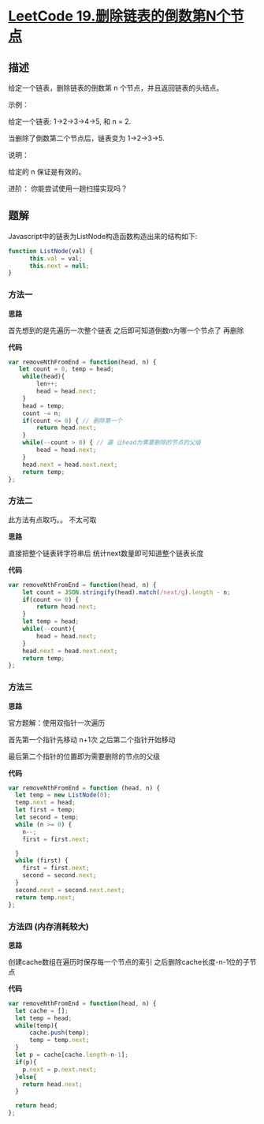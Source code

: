 # [LeetCode 19.删除链表的倒数第N个节点](https://leetcode-cn.com/problems/remove-nth-node-from-end-of-list/)
## 描述

给定一个链表，删除链表的倒数第 n 个节点，并且返回链表的头结点。

示例：

给定一个链表: 1->2->3->4->5, 和 n = 2.

当删除了倒数第二个节点后，链表变为 1->2->3->5.

说明：

给定的 n 保证是有效的。

进阶： 你能尝试使用一趟扫描实现吗？

## 题解
Javascript中的链表为ListNode构造函数构造出来的结构如下:
```Javascript
function ListNode(val) {
      this.val = val;
      this.next = null;
}
 ```
### 方法一
**思路**

首先想到的是先遍历一次整个链表 之后即可知道倒数n为哪一个节点了 再删除

**代码**

```Javascript
var removeNthFromEnd = function(head, n) {
   let count = 0, temp = head;
    while(head){
        len++;
        head = head.next;
    }
    head = temp;
    count -= n;
    if(count <= 0) { // 删除第一个 
        return head.next;
    }
    while(--count > 0) { // 遍 让head为需要删除的节点的父级
        head = head.next;
    }
    head.next = head.next.next;
    return temp;
};
```
### 方法二

此方法有点取巧。。 不太可取

**思路**

直接把整个链表转字符串后 统计next数量即可知道整个链表长度

**代码**
```Javascript
var removeNthFromEnd = function(head, n) {
    let count = JSON.stringify(head).match(/next/g).length - n;
    if(count <= 0) {
        return head.next;
    }
    let temp = head;
    while(--count){
        head = head.next;
    }
    head.next = head.next.next;
    return temp;
};
```
### 方法三
**思路**

官方题解：使用双指针一次遍历 

  首先第一个指针先移动 n+1次 之后第二个指针开始移动 

  最后第二个指针的位置即为需要删除的节点的父级

**代码**
```Javascript
var removeNthFromEnd = function (head, n) {
  let temp = new ListNode(0);
  temp.next = head;
  let first = temp;
  let second = temp;
  while (n >= 0) {
    n--;
    first = first.next;

  }
  while (first) {
    first = first.next;
    second = second.next;
  }
  second.next = second.next.next;
  return temp.next;
};
```
### 方法四  (内存消耗较大)
**思路**

创建cache数组在遍历时保存每一个节点的索引
之后删除cache长度-n-1位的子节点

**代码**
```Javascript
var removeNthFromEnd = function(head, n) {
  let cache = [];
  let temp = head;
  while(temp){
      cache.push(temp);
      temp = temp.next;
  }
  let p = cache[cache.length-n-1];
  if(p){
    p.next = p.next.next;
  }else{
    return head.next;
  }

  return head;
};
```